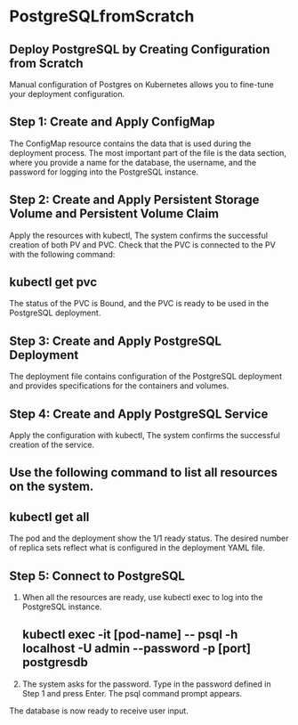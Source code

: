 # PostgreSQLfromScratch

## Deploy PostgreSQL by Creating Configuration from Scratch

Manual configuration of Postgres on Kubernetes allows you to fine-tune your deployment configuration.

## Step 1: Create and Apply ConfigMap 
The ConfigMap resource contains the data that is used during the deployment process. The most important part of the file is the data section, where you provide a name for the database, the username, and the password for logging into the PostgreSQL instance.

## Step 2: Create and Apply Persistent Storage Volume and Persistent Volume Claim
Apply the resources with kubectl, The system confirms the successful creation of both PV and PVC.
Check that the PVC is connected to the PV with the following command:
   ## kubectl get pvc
The status of the PVC is Bound, and the PVC is ready to be used in the PostgreSQL deployment.

## Step 3: Create and Apply PostgreSQL Deployment
The deployment file contains configuration of the PostgreSQL deployment and provides specifications for the containers and volumes. 

## Step 4: Create and Apply PostgreSQL Service
Apply the configuration with kubectl, The system confirms the successful creation of the service.


## Use the following command to list all resources on the system.

   ## kubectl get all
The pod and the deployment show the 1/1 ready status. The desired number of replica sets reflect what is configured in the deployment YAML file.

## Step 5: Connect to PostgreSQL
1. When all the resources are ready, use kubectl exec to log into the PostgreSQL instance.
     ## kubectl exec -it [pod-name] --  psql -h localhost -U admin --password -p [port] postgresdb
2. The system asks for the password. Type in the password defined in Step 1 and press Enter. The psql command prompt appears.


The database is now ready to receive user input.


